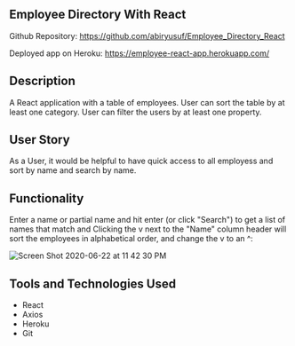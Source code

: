 ## Employee Directory With React
Github Repository: https://github.com/abiryusuf/Employee_Directory_React

Deployed app on Heroku: https://employee-react-app.herokuapp.com/

## Description
A React application with a table of employees. User can sort the table by at least one category. User can filter the users by at least one property.

## User Story 
As a User, it would be helpful to have quick access to all  employess and sort by name and search by name.

## Functionality
 Enter a name or partial name and hit enter (or click "Search") to get a list of names that match and Clicking the v next to the "Name" column header will sort the employees in alphabetical order, and change the v to an ^:

 ![Screen Shot 2020-06-22 at 11 42 30 PM](https://user-images.githubusercontent.com/41492852/85359338-93e02800-b4db-11ea-9635-f0a46ed310a2.png)

## Tools and Technologies Used
- React
- Axios
- Heroku
- Git
